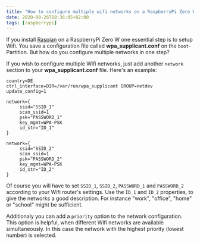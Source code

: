 ```yaml
---
title: "How to configure multiple wifi networks on a RaspberryPi Zero W"
date: 2020-08-26T18:36:05+02:00
tags: [raspberrypi]
---
```


If you install [Raspian](https://www.raspberrypi.org/downloads/raspberry-pi-os/) on a RaspberryPi Zero W one essential step is to setup Wifi. You save a configuration file called **wpa_supplicant.conf** on the ```boot```-Partition. But how do you configure multiple networks in one step?

<!--more-->

If you wish to configure multiple Wifi networks, just add another ```network``` section to your **wpa_supplicant.conf** file. Here's an example:

```
country=DE 
ctrl_interface=DIR=/var/run/wpa_supplicant GROUP=netdev 
update_config=1 

network={
     ssid="SSID_1"
     scan_ssid=1
     psk="PASSWORD_1"
     key_mgmt=WPA-PSK
     id_str="ID_1"
}

network={
     ssid="SSID_2"
     scan_ssid=1
     psk="PASSWORD_2"
     key_mgmt=WPA-PSK
     id_str="ID_2"
}
```

Of course you will have to set ```SSID_1```, ```SSID_2```, ```PASSWORD_1``` and ```PASSWORD_2``` according to your Wifi router's settings. Use the ```ÌD_1``` and ```ID_2``` properties, to give the networks a good description. For instance "work", "office", "home" or "school" might be sufficient.  

Additionaly you can add a ```priority``` option to the network configuration. This option is helpful, when different Wifi networks are available simultaneously. In this case the network with the highest priority (lowest number) is selected.